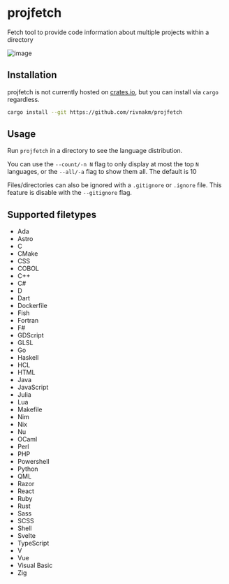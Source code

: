 # projfetch

Fetch tool to provide code information about multiple projects within a directory

![image](https://github.com/user-attachments/assets/bde35924-1022-492f-bb58-4f6eece4e40f)

## Installation

projfetch is not currently hosted on [crates.io](https://crates.io), but you can install via `cargo` regardless.

```sh
cargo install --git https://github.com/rivnakm/projfetch
```

## Usage

Run `projfetch` in a directory to see the language distribution.

You can use the `--count/-n N` flag to only display at most the top `N` languages, or the `--all/-a` flag to show them all. The default is 10

Files/directories can also be ignored with a `.gitignore` or `.ignore` file. This feature is disable with the `--gitignore` flag.

## Supported filetypes

- Ada
- Astro
- C
- CMake
- CSS
- COBOL
- C++
- C#
- D
- Dart
- Dockerfile
- Fish
- Fortran
- F#
- GDScript
- GLSL
- Go
- Haskell
- HCL
- HTML
- Java
- JavaScript
- Julia
- Lua
- Makefile
- Nim
- Nix
- Nu
- OCaml
- Perl
- PHP
- Powershell
- Python
- QML
- Razor
- React
- Ruby
- Rust
- Sass
- SCSS
- Shell
- Svelte
- TypeScript
- V
- Vue
- Visual Basic
- Zig
